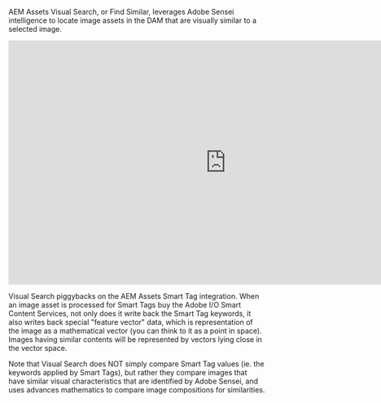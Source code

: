 AEM Assets Visual Search, or Find Similar, leverages Adobe Sensei intelligence to locate image assets in the DAM that are visually similar to a selected image.

<iframe width="854" height="480" src="https://video.tv.adobe.com/v/29132/?quality=12&autoplay=false&hidetitle=true&marketingtech.adobe.analytics.additionalAccounts=tmdtmdaemdemoutilsprod" frameborder="0" webkitallowfullscreen
mozallowfullscreen allowfullscreen scrolling="no"></iframe>

Visual Search piggybacks on the AEM Assets Smart Tag integration. When an image asset is processed for Smart Tags buy the Adobe I/O Smart Content Services, not only does it write back the Smart Tag keywords, it also writes back special "feature vector" data, which is representation of the image as a mathematical vector (you can think to it as a point in space). Images having similar contents will be represented by vectors lying close in the vector space.

Note that Visual Search does NOT simply compare Smart Tag values (ie. the keywords applied by Smart Tags), but rather they compare images that have similar visual characteristics that are identified by Adobe Sensei, and uses advances mathematics to compare image compositions for similarities.

<!-- CLOUD-SERVICE_INSTRUCTIONS -->

<!-- QUICKSTART_INSTRUCTIONS -->
